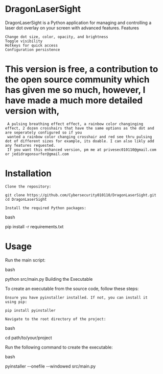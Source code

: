 # DragonLaserSight

DragonLaserSight is a Python application for managing and controlling a laser dot overlay on your screen with advanced features.
Features

    Change dot size, color, opacity, and brightness
    Toggle visibility
    Hotkeys for quick access
    Configuration persistence

# This version is free, a contribution to the open source community which has given me so much, however, I have made a much more detailed version with,
     A pulsing breathing effect effect, a rainbow color changinging effect, 2 dozen crosshairs that have the same options as the dot and are seperately configured so if you 
     wanted a rainbow color changing crosshair and red see thru pulsing dot of different sizes for example, its doable. I can also likly add any features requested.
     If you want this enhanced version, pm me at privesec010110@gmail.com or jedidragonsurfer@gmail.com

# Installation

    Clone the repository:

    git clone https://github.com/Cybersecurity010110/DragonLaserSight.git
    cd DragonLaserSight

    Install the required Python packages:

bash

pip install -r requirements.txt

# Usage

Run the main script:

bash

python src/main.py
Building the Executable

To create an executable from the source code, follow these steps:

    Ensure you have pyinstaller installed. If not, you can install it using pip:

    pip install pyinstaller

    Navigate to the root directory of the project:

bash

cd path/to/your/project

Run the following command to create the executable:

bash

pyinstaller --onefile --windowed src/main.py

